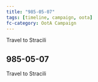 ```yaml
---
title: "985-05-07"
tags: [timeline, campaign, oota]
fc-category: OotA Campaign
---
```

<span class='ob-timelines'
	data-date='985-05-07-00'
	data-title='Campaign: NAGA Adventures'
	data-class='orange'> Travel to Stracili </span>
## 985-05-07
Travel to Stracili
